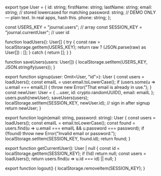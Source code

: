 export type User = {
  id: string;
  firstName: string;
  lastName: string;
  email: string;   // stored lowercased for matching
  password: string; // DEMO ONLY — plain text. In real apps, hash this.
  phone: string;
};

const USERS_KEY = "journal.users";        // array<User>
const SESSION_KEY = "journal.currentUser"; // user id

function loadUsers(): User[] {
  try {
    const raw = localStorage.getItem(USERS_KEY);
    return raw ? (JSON.parse(raw) as User[]) : [];
  } catch {
    return [];
  }
}

function saveUsers(users: User[]) {
  localStorage.setItem(USERS_KEY, JSON.stringify(users));
}

export function signup(user: Omit<User, "id">): User {
  const users = loadUsers();
  const emailL = user.email.toLowerCase();
  if (users.some(u => u.email === emailL)) {
    throw new Error("That email is already in use.");
  }
  const newUser: User = { ...user, id: crypto.randomUUID(), email: emailL };
  users.push(newUser);
  saveUsers(users);
  localStorage.setItem(SESSION_KEY, newUser.id); // sign in after signup
  return newUser;
}

export function login(email: string, password: string): User {
  const users = loadUsers();
  const emailL = email.toLowerCase();
  const found = users.find(u => u.email === emailL && u.password === password);
  if (!found) throw new Error("Invalid email or password.");
  localStorage.setItem(SESSION_KEY, found.id);
  return found;
}

export function getCurrentUser(): User | null {
  const id = localStorage.getItem(SESSION_KEY);
  if (!id) return null;
  const users = loadUsers();
  return users.find(u => u.id === id) || null;
}

export function logout() {
  localStorage.removeItem(SESSION_KEY);
}

